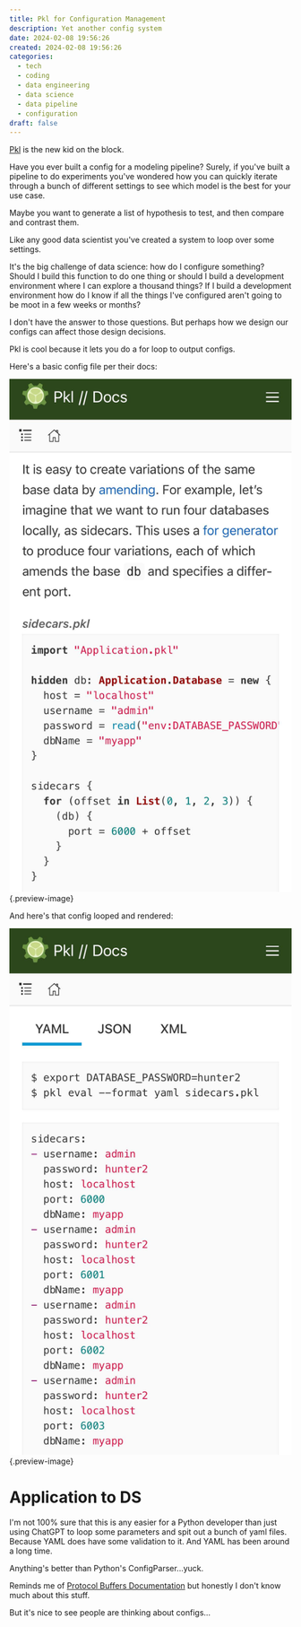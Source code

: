 ```yaml
---
title: Pkl for Configuration Management
description: Yet another config system
date: 2024-02-08 19:56:26
created: 2024-02-08 19:56:26
categories:
  - tech
  - coding
  - data engineering
  - data science
  - data pipeline
  - configuration
draft: false
---
```

[Pkl](https://pkl-lang.org/blog/introducing-pkl.html) is the new kid on the block. 

Have you ever built a config for a modeling pipeline? Surely, if you've built a pipeline to do experiments you've wondered how you can quickly iterate through a bunch of different settings to see which model is the best for your use case. 

Maybe you want to generate a list of hypothesis to test, and then compare and contrast them. 

Like any good data scientist you've created a system to loop over some settings. 

It's the big challenge of data science: how do I configure something? Should I build this function to do one thing or should I build a development environment where I can explore a thousand things? If I build a development environment how do I know if all the things I've configured aren't going to be moot in a few weeks or months?

I don't have the answer to those questions. But perhaps how we design our configs can affect those design decisions. 

Pkl is cool because it lets you do a for loop to  output configs. 

Here's a basic config file per their docs:

![Config](../img/screenshot-pkl-configs.jpeg){.preview-image}

And here's that config looped and rendered:

![Rendered](../img/screenshot-pkl-render.jpeg){.preview-image}

# Application to DS

I'm not 100% sure that this is any easier for a Python developer than just using ChatGPT to loop some parameters and spit out a bunch of yaml files. Because YAML does have some validation to it. And YAML has been around a long time. 

Anything's better than Python's ConfigParser...yuck. 

Reminds me of [Protocol Buffers Documentation](https://protobuf.dev/) but honestly I don't know much about this stuff. 

But it's nice to see people are thinking about configs...

